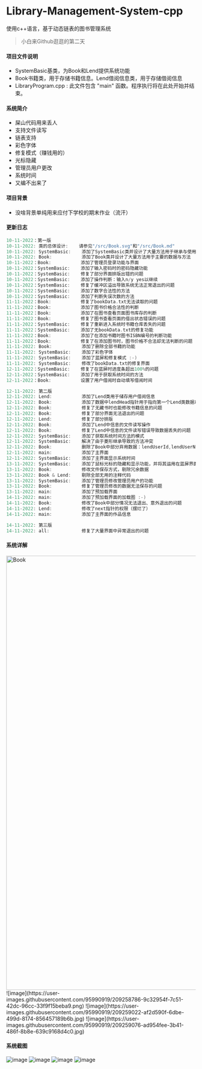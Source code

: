 # Library-Management-System-cpp
使用c++语言，基于动态链表的图书管理系统

> 小白来Github逛逛的第二天

#### 项目文件说明
* SystemBasic基类，为Book和Lend提供系统功能
* Book书籍类，用于存储书籍信息。Lend借阅信息类，用于存储借阅信息
* LibraryProgram.cpp : 此文件包含 "main" 函数。程序执行将在此处开始并结束。

#### 系统简介
* 屎山代码用来丢人
* 支持文件读写
* 链表支持
* 彩色字体
* 修复模式（赚钱用的）
* 光标隐藏
* 管理员用户更改
* 系统时间
* 又编不出来了

#### 项目背景
* 没啥背景单纯用来应付下学校的期末作业（流汗）

#### 更新日志
~~~C++
10-11-2022：第一版
10-11-2022: 类的总体设计:    请参见"/src/Book.svg"和"/src/Book.md"
10-11-2022: SystemBasic:    添加了SystemBasic类并设计了大量方法用于继承与使用
10-11-2022: Book:           添加了Book类并设计了大量方法用于主要的数据与方法
10-11-2022：Book:           添加了管理员登录功能与界面
10-11-2022：SystemBasic:    添加了输入密码时的密码隐藏功能
10-11-2022：SystemBasic:    修复了部分界面排版出错的问题
10-11-2022：SystemBasic:    添加了操作判断：输入n/y yes以继续
10-11-2022：SystemBasic:    修复了缓冲区溢出导致系统无法正常退出的问题
10-11-2022：SystemBasic:    添加了数字合法性的方法
10-11-2022：SystemBasic:    添加了判断失误次数的方法
11-11-2022：Book:           修复了bookData.txt无法读取的问题
11-11-2022：Book:           添加了图书价格合法性的判断
11-11-2022：Book:           添加了在图书查看页面图书库存的判断
11-11-2022：Book:           修复了图书查看页面的借出状态错误的问题
11-11-2022：SystemBasic:    修复了重新进入系统时书籍仓库丢失的问题
11-11-2022：SystemBasic:    添加了无bookData.txt的修复功能
11-11-2022：Book:           添加了在添加书籍时图书ISBN编号的判断功能
11-11-2022：Book:           修复了在添加图书时，图书价格不合法却无法判断的问题
11-11-2022: Book:           添加了删除全部书籍的功能
11-11-2022: SystemBasic:    添加了彩色字体
11-11-2022: SystemBasic:    添加了蓝屏和修复模式 :-)
11-11-2022: SystemBasic:    修改了bookData.txt的修复界面
12-11-2022：SystemBasic:    修复了在蓝屏时进度条超出100%的问题
12-11-2022：SystemBasic:    添加了用于获取系统时间的方法
12-11-2022：Book:           设置了用户借阅时自动填写借阅时间

12-11-2022: 第二版
12-11-2022: Lend:           添加了Lend类用于储存用户借阅信息
12-11-2022: Book:           添加了数据中lendHead指针用于指向第一个Lend类数据以显示借阅信息
12-11-2022: Book:           修复了无藏书时也能修改书籍信息的问题
12-11-2022: Book:           修复了部分界面无法退出的问题
12-11-2022: Lend:           修复了部分排版
12-11-2022: Book:           添加了Lend中信息的文件读写操作
12-11-2022: Book:           修复了Lend中信息的文件读写错误导致数据丢失的问题
12-11-2022: SystemBasic:    添加了获取系统时间方法的模式
12-11-2022: SystemBasic:    解决了由于菱形继承导致的方法冲突
12-11-2022: Book:           删除了Book中部分弃用数据：lendUserId,lendUserName,lendTime
12-11-2022: main:           添加了主界面
12-11-2022: SystemBasic:    添加了主界面显示系统时间
13-11-2022: SystemBasic:    添加了鼠标光标的隐藏和显示功能，并将其运用在蓝屏界面
13-11-2022: Book:           修改文件保存方式，剔除冗余数据
13-11-2022: Book & Lend:    剔除全部无用的注释代码
13-11-2022: SystemBasic:    添加了管理员修改管理员用户的功能
13-11-2022: Book:           修复了管理员修改的数据无法保存的问题
13-11-2022: main:           添加了预加载界面
14-11-2022: main:           添加了预加载界面的加载图 :-)
14-11-2022: Book:           修改了Book中部分情况无法退出、意外退出的问题
14-11-2022: Lend:           修改了next指针的权限（摆烂了）
14-11-2022: main:           添加了主界面的作品信息

14-11-2022: 第三版
14-11-2022: all:            修复了大量界面中异常退出的问题
~~~

#### 系统详解
<img width="1154" alt="Book" src="https://user-images.githubusercontent.com/95990919/209258097-4f0fb0a4-06a3-43ac-8e2f-6c9eb3cb7a9a.png">
![image](https://user-images.githubusercontent.com/95990919/209258786-9c32954f-7c51-42dc-96cc-33f9f15beba9.png)
![image](https://user-images.githubusercontent.com/95990919/209259022-af2d590f-6dbe-499d-8174-856457189b6b.jpg)
![image](https://user-images.githubusercontent.com/95990919/209259076-ad954fee-3b41-486f-8b8e-639c9168d4c0.jpg)



#### 系统截图
![image](https://user-images.githubusercontent.com/95990919/209257740-bd1a92ac-290d-4a93-9c46-7a13bf2d50d8.png)
![image](https://user-images.githubusercontent.com/95990919/209257756-4604eedb-18ac-44f7-9ad4-f1164cb2660e.png)
![image](https://user-images.githubusercontent.com/95990919/209257789-5bdca6b6-d0db-4add-b09c-c0f52f9404cd.png)
![image](https://user-images.githubusercontent.com/95990919/209257834-a90a511a-f018-41c9-af64-21159ef15ecc.png)
